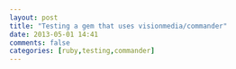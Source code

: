 ```yaml
---
layout: post
title: "Testing a gem that uses visionmedia/commander"
date: 2013-05-01 14:41
comments: false
categories: [ruby,testing,commander]
---
```



